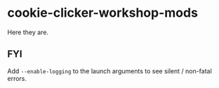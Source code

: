# cookie-clicker-workshop-mods
Here they are.

## FYI
Add `--enable-logging` to the launch arguments to see silent / non-fatal errors.
